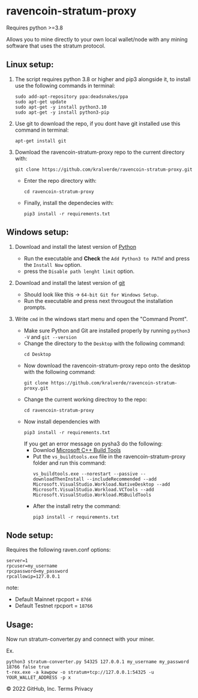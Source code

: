 # ravencoin-stratum-proxy

Requires python >=3.8

Allows you to mine directly to your own local wallet/node with any mining software that uses the stratum protocol.




## Linux setup:
1. The script requires python 3.8 or higher and pip3 alongside it, to install use the following commands in terminal:
   ```
   sudo add-apt-repository ppa:deadsnakes/ppa
   sudo apt-get update
   sudo apt-get -y install python3.10
   sudo apt-get -y install python3-pip
   ```

2. Use git to download the repo, if you dont have git installed use this command in terminal:
   ```
   apt-get install git
   ```
3. Download the ravencoin-stratum-proxy repo to the current directory with:
   ```
   git clone https://github.com/kralverde/ravencoin-stratum-proxy.git
   ```
   - Enter the repo directory with:
     ```
     cd ravencoin-stratum-proxy
     ```
   - Finally, install the dependecies with:
     ```
     pip3 install -r requirements.txt
     ```

## Windows setup:

1. Download and install the latest version of [Python](https://www.python.org/downloads/)
   - Run the executable and **Check** the `Add Python3 to PATH`! and press the `Install Now` option.
   - press the `Disable path lenght limit` option.

2. Download and install the latest version of [git](https://git-scm.com/download/win) 
   - Should look like this -> `64-bit Git for Windows Setup.`
   - Run the executable and press next througout the installation prompts.

3. Write `cmd` in the windows start menu and open the "Command Promt".
   - Make sure Python and Git are installed properly by running `python3 -V` and `git --version`
   - Change the directory to the `Desktop` with the following command:
     ```
     cd Desktop
     ```
   - Now download the ravencoin-stratum-proxy repo onto the desktop with the following command:
     ```
     git clone https://github.com/kralverde/ravencoin-stratum-proxy.git
     ```
   - Change the current working directroy to the repo:
     ```
     cd ravencoin-stratum-proxy
     ```
   - Now install dependencies with
     ```
     pip3 install -r requirements.txt
     ```
     If you get an error message on pysha3 do the following:
     * Downlod [Microsoft C++ Build Tools](https://visualstudio.microsoft.com/visual-cpp-build-tools/)
     * Put the `vs_buildtools.exe` file in the ravencoin-stratum-proxy folder and run this command:
       ```
       vs_buildtools.exe --norestart --passive --downloadThenInstall --includeRecommended --add Microsoft.VisualStudio.Workload.NativeDesktop --add Microsoft.VisualStudio.Workload.VCTools --add Microsoft.VisualStudio.Workload.MSBuildTools
       ```
     * After the install retry the command:
       ```
       pip3 install -r requirements.txt
       ```

## Node setup:

Requires the following raven.conf options:
```
server=1
rpcuser=my_username
rpcpassword=my_password
rpcallowip=127.0.0.1
```
note:
- Default Mainnet rpcport = `8766`
- Default Testnet rpcport = `18766`

## Usage:

Now run stratum-converter.py and connect with your miner.

Ex.
```
python3 stratum-converter.py 54325 127.0.0.1 my_username my_password 18766 false true
t-rex.exe -a kawpow -o stratum+tcp://127.0.0.1:54325 -u YOUR_WALLET_ADDRESS -p x
```


© 2022 GitHub, Inc.
Terms
Privacy




